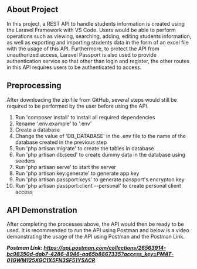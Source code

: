## About Project

In this project, a REST API to handle students information is created using the Laravel Framework with VS Code. Users would be able to
perform operations such as viewing, searching, adding, editing students information, as well as exporting and importing students data in the form of an excel file with the usage of this API. Furthermore, to protect the API from unauthorized access, Laravel Passport is also used to provide authentication service so that other than login and register, the other routes in this API requires users to be authenticated to access.

## Preprocessing

After downloading the zip file from GitHub, several steps would still be required to be performed by the user before using the API.
1. Run 'composer install' to install all required dependencies
2. Rename '.env.example' to '.env'
3. Create a database
4. Change the value of 'DB_DATABASE' in the .env file to the name of the database created in the previous step
5. Run 'php artisan migrate' to create the tables in database
6. Run 'php artisan db:seed' to create dummy data in the database using seeders
7. Run 'php artisan serve' to start the server
8. Run 'php artisan key:generate' to generate app key
9. Run 'php artisan passport:keys' to generate passport's encrypton key
10. Run 'php artisan passport:client --personal' to create personal client access

## API Demonstration
After completing the processes above, the API would then be ready to be used. It is recommended to run the API using Postman and below is a video demonstrating the usage of the API using Postman and the Postman Link.

***Postman Link: https://api.postman.com/collections/26563914-bc98350d-dab7-4286-8946-aa65b8867335?access_key=PMAT-01GWM125XGC1X5FN3SF51YSACR***


